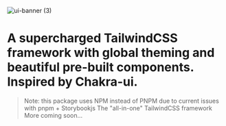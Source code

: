 ![ui-banner (3)](https://user-images.githubusercontent.com/68653294/219705922-6018b7e8-1b1f-429f-956b-7a0cead008f7.jpg)

# A supercharged TailwindCSS framework with global theming and beautiful pre-built components. Inspired by Chakra-ui.
> Note: this package uses NPM instead of PNPM due to current issues with pnpm + Storybookjs
> The "all-in-one" TailwindCSS framework
> More coming soon...

